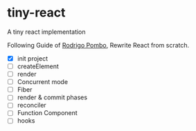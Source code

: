 # tiny-react

A tiny react implementation

Following Guide of [Rodrigo Pombo](https://pomb.us/build-your-own-react/), Rewrite React from scratch.

- [x] init project
- [ ] createElement
- [ ] render
- [ ] Concurrent mode
- [ ] Fiber
- [ ] render & commit phases
- [ ] reconciler
- [ ] Function Component
- [ ] hooks

